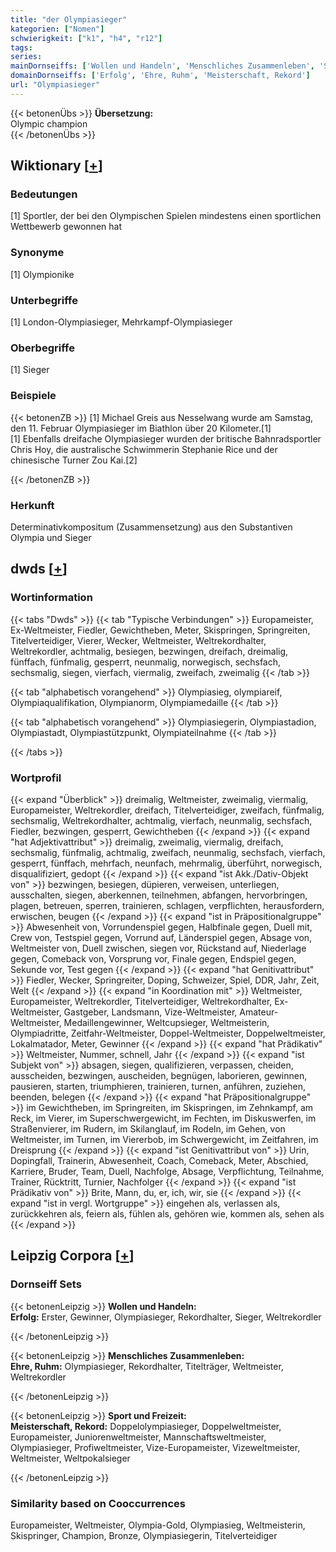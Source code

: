 ```yaml
---
title: "der Olympiasieger"
kategorien: ["Nomen"]
schwierigkeit: ["k1", "h4", "r12"]
tags:
series:
mainDornseiffs: ['Wollen und Handeln', 'Menschliches Zusammenleben', 'Sport und Freizeit']
domainDornseiffs: ['Erfolg', 'Ehre, Ruhm', 'Meisterschaft, Rekord']
url: "Olympiasieger"
---
```


{{< betonenÜbs >}}
**Übersetzung:**  
Olympic champion  
{{< /betonenÜbs >}}

## Wiktionary [[+](https://de.wiktionary.org/wiki/Olympiasieger)]

### Bedeutungen
[1] Sportler, der bei den Olympischen Spielen mindestens einen sportlichen Wettbewerb gewonnen hat  

### Synonyme
[1] Olympionike  

### Unterbegriffe
[1] London-Olympiasieger, Mehrkampf-Olympiasieger  

### Oberbegriffe
[1] Sieger  

### Beispiele
{{< betonenZB >}}
[1] Michael Greis aus Nesselwang wurde am Samstag, den 11. Februar Olympiasieger im Biathlon über 20 Kilometer.[1]  
[1] Ebenfalls dreifache Olympiasieger wurden der britische Bahnradsportler Chris Hoy, die australische Schwimmerin Stephanie Rice und der chinesische Turner Zou Kai.[2]  

{{< /betonenZB >}}
### Herkunft
Determinativkompositum (Zusammensetzung) aus den Substantiven Olympia und Sieger  



## dwds [[+](https://www.dwds.de/wb/Olympiasieger)]

### Wortinformation
{{< tabs "Dwds" >}}
{{< tab "Typische Verbindungen" >}}
Europameister, Ex-Weltmeister, Fiedler, Gewichtheben, Meter, Skispringen, Springreiten, Titelverteidiger, Vierer, Wecker, Weltmeister, Weltrekordhalter, Weltrekordler, achtmalig, besiegen, bezwingen, dreifach, dreimalig, fünffach, fünfmalig, gesperrt, neunmalig, norwegisch, sechsfach, sechsmalig, siegen, vierfach, viermalig, zweifach, zweimalig
{{< /tab >}}

{{< tab "alphabetisch vorangehend" >}}
Olympiasieg, olympiareif, Olympiaqualifikation, Olympianorm, Olympiamedaille
{{< /tab >}}

{{< tab "alphabetisch vorangehend" >}}
Olympiasiegerin, Olympiastadion, Olympiastadt, Olympiastützpunkt, Olympiateilnahme
{{< /tab >}}

{{< /tabs >}}

### Wortprofil
{{< expand "Überblick" >}} dreimalig, Weltmeister, zweimalig, viermalig, Europameister, Weltrekordler, dreifach, Titelverteidiger, zweifach, fünfmalig, sechsmalig, Weltrekordhalter, achtmalig, vierfach, neunmalig, sechsfach, Fiedler, bezwingen, gesperrt, Gewichtheben {{< /expand >}}
{{< expand "hat Adjektivattribut" >}} dreimalig, zweimalig, viermalig, dreifach, sechsmalig, fünfmalig, achtmalig, zweifach, neunmalig, sechsfach, vierfach, gesperrt, fünffach, mehrfach, neunfach, mehrmalig, überführt, norwegisch, disqualifiziert, gedopt {{< /expand >}}
{{< expand "ist Akk./Dativ-Objekt von" >}} bezwingen, besiegen, düpieren, verweisen, unterliegen, ausschalten, siegen, aberkennen, teilnehmen, abfangen, hervorbringen, plagen, betreuen, sperren, trainieren, schlagen, verpflichten, herausfordern, erwischen, beugen {{< /expand >}}
{{< expand "ist in Präpositionalgruppe" >}} Abwesenheit von, Vorrundenspiel gegen, Halbfinale gegen, Duell mit, Crew von, Testspiel gegen, Vorrund auf, Länderspiel gegen, Absage von, Weltmeister von, Duell zwischen, siegen vor, Rückstand auf, Niederlage gegen, Comeback von, Vorsprung vor, Finale gegen, Endspiel gegen, Sekunde vor, Test gegen {{< /expand >}}
{{< expand "hat Genitivattribut" >}} Fiedler, Wecker, Springreiter, Doping, Schweizer, Spiel, DDR, Jahr, Zeit, Welt {{< /expand >}}
{{< expand "in Koordination mit" >}} Weltmeister, Europameister, Weltrekordler, Titelverteidiger, Weltrekordhalter, Ex-Weltmeister, Gastgeber, Landsmann, Vize-Weltmeister, Amateur-Weltmeister, Medaillengewinner, Weltcupsieger, Weltmeisterin, Olympiadritte, Zeitfahr-Weltmeister, Doppel-Weltmeister, Doppelweltmeister, Lokalmatador, Meter, Gewinner {{< /expand >}}
{{< expand "hat Prädikativ" >}} Weltmeister, Nummer, schnell, Jahr {{< /expand >}}
{{< expand "ist Subjekt von" >}} absagen, siegen, qualifizieren, verpassen, cheiden, ausscheiden, bezwingen, auscheiden, begnügen, laborieren, gewinnen, pausieren, starten, triumphieren, trainieren, turnen, anführen, zuziehen, beenden, belegen {{< /expand >}}
{{< expand "hat Präpositionalgruppe" >}} im Gewichtheben, im Springreiten, im Skispringen, im Zehnkampf, am Reck, im Vierer, im Superschwergewicht, im Fechten, im Diskuswerfen, im Straßenvierer, im Rudern, im Skilanglauf, im Rodeln, im Gehen, von Weltmeister, im Turnen, im Viererbob, im Schwergewicht, im Zeitfahren, im Dreisprung {{< /expand >}}
{{< expand "ist Genitivattribut von" >}} Urin, Dopingfall, Trainerin, Abwesenheit, Coach, Comeback, Meter, Abschied, Karriere, Bruder, Team, Duell, Nachfolge, Absage, Verpflichtung, Teilnahme, Trainer, Rücktritt, Turnier, Nachfolger {{< /expand >}}
{{< expand "ist Prädikativ von" >}} Brite, Mann, du, er, ich, wir, sie {{< /expand >}}
{{< expand "ist in vergl. Wortgruppe" >}} eingehen als, verlassen als, zurückkehren als, feiern als, fühlen als, gehören wie, kommen als, sehen als {{< /expand >}}

## Leipzig Corpora [[+](https://corpora.uni-leipzig.de/en/res?word=Olympiasieger&corpusId=deu_newscrawl-public_2018)]

### Dornseiff Sets
{{< betonenLeipzig >}}
**Wollen und Handeln:**  
**Erfolg:** Erster, Gewinner, Olympiasieger, Rekordhalter, Sieger, Weltrekordler  

{{< /betonenLeipzig >}}


{{< betonenLeipzig >}}
**Menschliches Zusammenleben:**  
**Ehre, Ruhm:** Olympiasieger, Rekordhalter, Titelträger, Weltmeister, Weltrekordler  

{{< /betonenLeipzig >}}


{{< betonenLeipzig >}}
**Sport und Freizeit:**  
**Meisterschaft, Rekord:** Doppelolympiasieger, Doppelweltmeister, Europameister, Juniorenweltmeister, Mannschaftsweltmeister, Olympiasieger, Profiweltmeister, Vize-Europameister, Vizeweltmeister, Weltmeister, Weltpokalsieger  

{{< /betonenLeipzig >}}

### Similarity based on Cooccurrences
Europameister, Weltmeister, Olympia-Gold, Olympiasieg, Weltmeisterin, Skispringer, Champion, Bronze, Olympiasiegerin, Titelverteidiger

